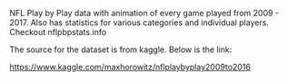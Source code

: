 NFL Play by Play data with animation of every game played from 2009 - 2017. Also has statistics for various categories and individual players. Checkout nflpbpstats.info

The source for the dataset is from kaggle. Below is the link:

https://www.kaggle.com/maxhorowitz/nflplaybyplay2009to2016 
